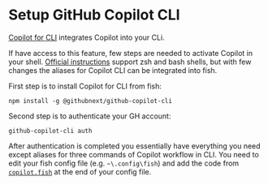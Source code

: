 # Setup GitHub Copilot CLI

[Copilot for CLI](https://githubnext.com/projects/copilot-cli) integrates Copilot into your CLi.

If have access to this feature, few steps are needed to activate Copilot in your shell. [Official instructions](https://www.npmjs.com/package/@githubnext/github-copilot-cli#alias-convenience-commands) support zsh and bash shells, but with few changes the aliases for Copilot CLI can be integrated into fish.

First step is to install Copilot for CLI from fish:

```fish
npm install -g @githubnext/github-copilot-cli
```

Second step is to authenticate your GH account:

```
github-copilot-cli auth
```

After authentication is completed you essentially have everything you need except aliases for three commands of Copilot workflow in CLI. You need to edit your fish config file (e.g. `~\.config\fish`) and add the code from [`copilot.fish`](copilot.fish) at the end of your config file.
